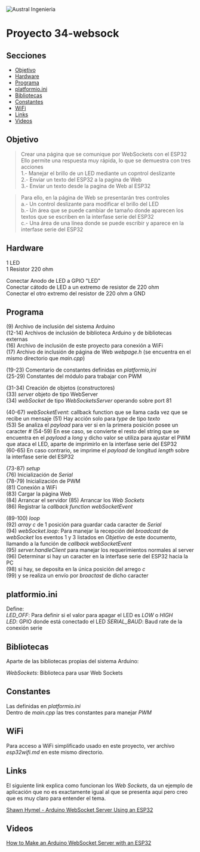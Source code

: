 


![Austral Ingenieria](https://encrypted-tbn0.gstatic.com/images?q=tbn%3AANd9GcQooGo7vQn4t9-6Bt46qZF-UY4_QFpYOeh7kVWzwpr_lbLr5wka)


# Proyecto 34-websock

## Secciones

- [Objetivo](#objetivo)
- [Hardware](#hardware)
- [Programa](#programa)
- [platformio.ini](#platformio.ini)
- [Bibliotecas](#bibliotecas)
- [Constantes](#constantes)
- [WiFi](#wifi)
- [Links](#links)
- [Videos](#videos)

## Objetivo

>   Crear una página que se comunique por WebSockets con el ESP32  
>   Ello permite una respuesta muy rápida, lo que se demuestra con tres acciones  
>   1.- Manejar el brillo de un LED mediante un copntrol deslizante  
>   2.- Enviar un texto del ESP32 a la pagina de Web  
>   3.- Enviar un texto desde la pagina de Web al ESP32  

>   Para ello, en la página de Web se presentarán tres controles  
>   a.- Un control deslizante para modificar el brillo del LED  
>   b.- Un área que se puede cambiar de tamaño donde aparecen los textos que se escriben en la interfase serie del ESP32  
>   c.- Una área de una línea donde se puede escribir y aparece en la interfase serie del ESP32  


## Hardware

   1 LED  
   1 Resistor 220 ohm  

   Conectar Anodo de LED a GPIO "LED"  
   Conectar cátodo de LED a un extremo de resistor de 220 ohm  
   Conectar el otro extremo del resistor de 220 ohm a GND  

## Programa

   (9)  Archivo de inclusión del sistema Arduino  
   (12-14)  Archivos de inclusión de biblioteca Arduino y de bibliotecas externas  
   (16)  Archivo de inclusión de este proyecto para conexión a WiFi  
   (17)  Archivo de inclusión de página de Web _webpage.h_ (se encuentra en el mismo directorio que _main.cpp_)  

   (19-23) Comentario de constantes definidas en _platformio,ini_  
   (25-29) Constantes del módulo para trabajar con PWM  

   (31-34) Creación de objetos  (constructores)  
   (33)  _server_ objeto de tipo WebServer  
   (34)  _webSocket_ de tipo _WebSocketsServer_ operando sobre port 81  

   (40-67) _webSocketEvent_: callback function que se llama cada vez que se recibe un mensaje
   (51) Hay acción solo para _type_ de tipo _texto_  
   (53) Se analiza el _payload_ para ver si en la primera posición posee un caracter _#_
   (54-59) En ese caso, se convierte el resto del string que se encuentra en el _payload_ a _long_ y dicho valor se utiliza para ajustar el PWM que ataca el LED, aparte de imprimirlo en la interfase serie del ESP32  
   (60-65) En caso contrario, se imprime el _payload_ de longitud _length_ sobre la interfase serie del ESP32  

   (73-87) _setup_  
   (76) Inicialización de _Serial_  
   (78-79) Inicialización de PWM  
   (81) Conexión a WiFi  
   (83) Cargar la página Web  
   (84) Arrancar el servidor
   (85) Arrancar los _Web Sockets_  
   (86) Registrar la _callback function webSocketEvent_  

   (89-100) _loop_  
   (92) _array c_ de 1 posición para guardar cada caracter de _Serial_  
   (94) _webSocket.loop_: Para manejar la recepción del _broadcast_ de _webSocket_ los eventos 1 y 3 listados en _Objetivo_ de este documento, llamando a la función de _callback_ _webSocketEvent_  
   (95) _server.handleClient_ para manejar los requerimientos normales al server  
   (96) Determinar si hay un caracter en la interfase serie del ESP32 hacia la PC   
   (98) si hay, se deposita en la única posición del arrego _c_  
   (99) y se realiza un envío por _broactast_ de dicho caracter   

## platformio.ini

   Define:  
   _LED_OFF_: Para definir si el valor para apagar el LED es _LOW_ o _HIGH_   
   _LED_: GPIO donde está conectado el LED
   _SERIAL_BAUD_: Baud rate de la conexión serie 


## Bibliotecas

   Aparte de las bibliotecas propias del sistema Arduino:  

   _WebSockets_: Biblioteca para usar Web Sockets  

## Constantes

  Las definidas en _platformio.ini_  
  Dentro de _main.cpp_ las tres constantes para manejar _PWM_

## WiFi

 Para acceso a WiFi simplificado usado en este proyecto, ver archivo _esp32wifi.md_ en este mismo directorio.  

## Links

  El siguiente link explica como funcionan los _Web Sockets_, da un ejemplo de aplicación que no es exactamente igual al que se presenta aquí pero creo que es muy claro para entender el tema.

[Shawn Hymel - Arduino WebSocket Server Using an ESP32](https://shawnhymel.com/1675/arduino-websocket-server-using-an-esp32/)

## Videos

[How to Make an Arduino WebSocket Server with an ESP32](https://www.youtube.com/watch?v=ZbX-l1Dl4N4&t=63s)


